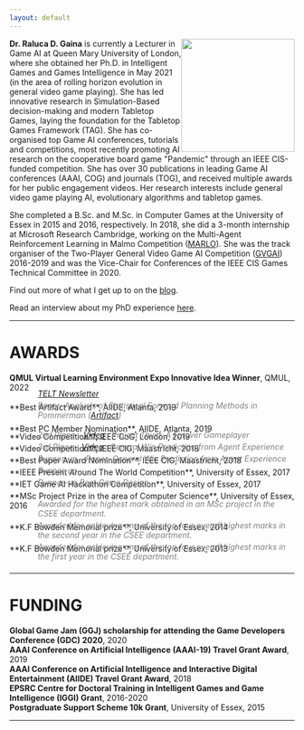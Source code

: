 ```yaml
---
layout: default
---
```


<img src="assets/images/headshot8.jpg" width="200" style="float:right" />  

**Dr. Raluca D. Gaina** is currently a Lecturer in Game AI at Queen Mary University of London, where she obtained her Ph.D. in Intelligent Games and Games Intelligence in May 2021 (in the area of rolling horizon evolution in general video game playing). She has led innovative research in Simulation-Based decision-making and modern Tabletop Games, laying the foundation for the Tabletop Games Framework (TAG). She has co-organised top Game AI conferences, tutorials and competitions, most recently promoting AI research on the cooperative board game "Pandemic" through an IEEE CIS-funded competition. She has over 30 publications in leading Game AI conferences (AAAI, COG) and journals (TOG), and received multiple awards for her public engagement videos. Her research interests include general video game playing AI, evolutionary algorithms and tabletop games.

She completed a B.Sc. and M.Sc. in Computer Games at the University of Essex in 2015 and 2016, respectively. In 2018, she did a 3-month internship at Microsoft Research Cambridge, working on the Multi-Agent Reinforcement Learning in Malmo Competition ([MARLO](http://aka.ms/marlo)). She was the track organiser of the Two-Player General Video Game AI Competition ([GVGAI](http://gvgai.net/)) 2016-2019 and was the Vice-Chair for Conferences of the IEEE CIS Games Technical Committee in 2020. 
 
 Find out more of what I get up to on the [blog](blog). 
 
 Read an interview about my PhD experience [here](https://discoverphds.com/advice/interviews/raluca-gaina/).

<hr>
 
# <i class="fas fa-trophy"></i> [](#awards)AWARDS

**QMUL Virtual Learning Environment Expo Innovative Idea Winner**, QMUL, 2022 <br/>
<div style="margin-left:50px; margin-top:-20px; margin-bottom:-10px; color:gray; font-style: italic"><a href="https://elearning.qmul.ac.uk/news/e-learning-newsletter-august-2022/">TELT Newsletter</a></div><br />
**Best Artifact Award**, AIIDE, Atlanta, 2019 <br />
<div style="margin-left:50px; margin-top:-20px; margin-bottom:-10px; color:gray; font-style: italic">Paper: Analysis of Statistical Forward Planning Methods in Pommerman (<a href="https://github.com/GAIGResearch/java-pommerman">Artifact</a>)</div><br />
**Best PC Member Nomination**, AIIDE, Atlanta, 2019 <br />
<div style="margin-left:50px; margin-top:-20px; margin-bottom:-10px; color:gray; font-style: italic"></div><br />
**Video Competition**, IEEE CoG, London, 2019 <br />
<div style="margin-left:50px; margin-top:-20px; margin-bottom:-10px; color:gray; font-style: italic">2nd Place - <a href="https://youtu.be/ruwH-lsIYcE">Video</a> : Project Thyia: A Forever Gameplayer</div><br />
**Video Competition**, IEEE CIG, Maastricht, 2018 <br />
<div style="margin-left:50px; margin-top:-20px; margin-bottom:-10px; color:gray; font-style: italic">3rd Place - <a href="https://youtu.be/zq9zaEjspUY">Video</a> : General Win Prediction from Agent Experience</div><br />
**Best Paper Award Nomination**, IEEE CIG, Maastricht, 2018 <br />
<div style="margin-left:50px; margin-top:-20px; margin-bottom:-10px; color:gray; font-style: italic">Runner-up - Paper: General Win Prediction from Agent Experience</div><br />
**IEEE Present Around The World Competition**, University of Essex, 2017 <br />
<div style="margin-left:50px; margin-top:-20px; margin-bottom:-10px; color:gray; font-style: italic">Runner-up</div><br />
**IET Game AI Hackathon Competition**, University of Essex, 2017 <br />
<div style="margin-left:50px; margin-top:-20px; margin-bottom:-10px; color:gray; font-style: italic">Runner-up Best Game Design</div><br />
**MSc Project Prize in the area of Computer Science**, University of Essex, 2016 <br />
<div style="margin-left:50px; margin-top:-20px; margin-bottom:-10px; color:gray; font-style: italic">Awarded for the highest mark obtained in an MSc project in the CSEE department.</div><br />
**K.F Bowden Memorial prize**, University of Essex, 2014 <br />
<div style="margin-left:50px; margin-top:-20px; margin-bottom:-10px; color:gray; font-style: italic">Awarded for achieving one of the top four overall highest marks in the second year in the CSEE department.</div><br />
**K.F Bowden Memorial prize**, University of Essex, 2013 <br />
<div style="margin-left:50px; margin-top:-20px; margin-bottom:-10px; color:gray; font-style: italic">Awarded for achieving one of the top four overall highest marks in the first year in the CSEE department.</div> 
<br/>
<hr>

# <i class="fas fa-money-bill-wave"></i> [](#funding)FUNDING
**Global Game Jam (GGJ) scholarship for attending the Game Developers Conference (GDC) 2020**, 2020<br/>
**AAAI Conference on Artificial Intelligence (AAAI-19) Travel Grant Award**, 2019<br/>
**AAAI Conference on Artificial Intelligence and Interactive Digital Entertainment (AIIDE) Travel Grant Award**, 2018<br/>
**EPSRC Centre for Doctoral Training in Intelligent Games and Game Intelligence (IGGI) Grant**, 2016-2020 <br/>
**Postgraduate Support Scheme 10k Grant**, University of Essex, 2015  

<hr>

<div class="contactfooter"><a href="mailto:r.d.gaina@qmul.ac.uk"><i class="fas fa-envelope"></i></a> <a href="https://www.researchgate.net/profile/Raluca_Gaina"><i class="fab fa-researchgate"></i></a> <a href="https://scholar.google.co.uk/citations?user=tC5klQYAAAAJ"><i class="fab fa-google"></i></a> <a href="https://www.linkedin.com/in/raluca-gaina-347518114/"><i class="fab fa-linkedin"></i></a> <a href="https://twitter.com/b_gum22"><i class="fab fa-twitter"></i></a> <a href="https://publists.qmul.ac.uk/userprofile.html?uid=41431&em=false"><i class="fas fa-archive"></i></a></div>

